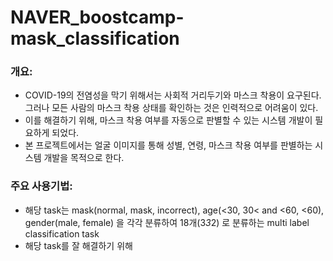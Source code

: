 # NAVER_boostcamp-mask_classification

### 개요:
- COVID-19의 전염성을 막기 위해서는 사회적 거리두기와 마스크 착용이 요구된다. 그러나 모든 사람의 마스크 착용 상태를 확인하는 것은 인력적으로 어려움이 있다.
- 이를 해결하기 위해, 마스크 착용 여부를 자동으로 판별할 수 있는 시스템 개발이 필요하게 되었다.
- 본 프로젝트에서는 얼굴 이미지를 통해 성별, 연령, 마스크 착용 여부를 판별하는 시스템 개발을 목적으로 한다.

### 주요 사용기법:
- 해당 task는 mask(normal, mask, incorrect), age(<30, 30< and <60, <60), gender(male, female) 을 각각 분류하여 18개(3*3*2) 로 분류하는 multi label classification task
- 해당 task를 잘 해결하기 위해 
